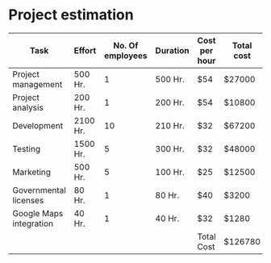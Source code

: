 # Project estimation
| Task                    | Effort   | No. Of employees | Duration | Cost per hour | Total cost |
|-------------------------|----------|------------------|----------|---------------|------------|
| Project management      | 500 Hr.  | 1                | 500 Hr.  | $54           | $27000     |
| Project analysis        | 200 Hr.  | 1                | 200 Hr.  | $54           | $10800     |
| Development             | 2100 Hr. | 10               | 210 Hr.  | $32           | $67200     |
| Testing                 | 1500 Hr. | 5                | 300 Hr.  | $32           | $48000     |
| Marketing               | 500 Hr.  | 5                | 100 Hr.  | $25           | $12500     |
| Governmental licenses   | 80 Hr.   | 1                | 80 Hr.   | $40           | $3200      |
| Google Maps integration | 40 Hr.   | 1                | 40 Hr.   | $32           | $1280      |
|                         |          |                  |          | Total Cost    | $126780    |